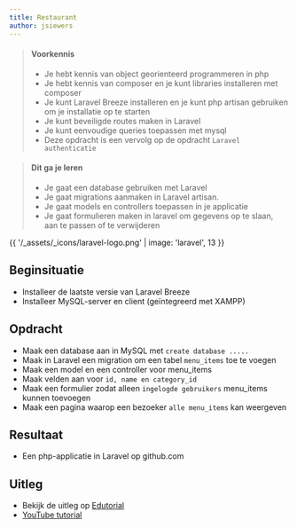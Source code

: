 ```yaml
---
title: Restaurant
author: jsiewers
---
```


> #### Voorkennis
> * Je hebt kennis van object georienteerd programmeren in php
> * Je hebt kennis van composer en je kunt libraries installeren met composer
> * Je kunt Laravel Breeze installeren en je kunt php artisan gebruiken om je installatie op te starten
> * Je kunt beveiligde routes maken in Laravel
> * Je kunt eenvoudige queries toepassen met mysql
> * Deze opdracht is een vervolg op de opdracht `Laravel authenticatie`

> #### Dit ga je leren
> * Je gaat een database gebruiken met Laravel
> * Je gaat migrations aanmaken in Laravel artisan.
> * Je gaat models en controllers toepassen in je applicatie
> * Je gaat formulieren maken in laravel om gegevens op te slaan, aan te passen of te verwijderen

{{ '/_assets/_icons/laravel-logo.png'  | image: 'laravel', 13 }}

## Beginsituatie
* Installeer de laatste versie van Laravel Breeze
* Installeer MySQL-server en client (geïntegreerd met XAMPP)

##  Opdracht
* Maak een database aan in MySQL met `create database .....`
* Maak in Laravel een migration om een tabel `menu_items` toe te voegen
* Maak een model en een controller voor menu_items
* Maak velden aan voor `id, name en category_id`
* Maak een formulier zodat alleen `ingelogde gebruikers` menu_items kunnen toevoegen
* Maak een pagina waarop een bezoeker `alle menu_items` kan weergeven

## Resultaat
* Een php-applicatie in Laravel op github.com


## Uitleg
* Bekijk de uitleg op [Edutorial](http://www.edutorial.nl/laravel/introductie/)
* [YouTube tutorial](https://www.youtube.com/watch?v=MYyJ4PuL4pY&t=14354s)
